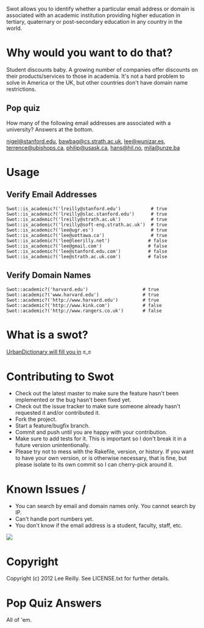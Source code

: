 Swot allows you to identify whether a particular email address or domain
is associated with an academic institution providing higher education in
tertiary, quaternary or post-secondary education in any country in the
world.

# Why would you want to do that?

Student discounts baby. A growing number of companies offer discounts on their products/services to those in academia. It's not a hard problem to solve in America or the UK, but other countries don't have domain name restrictions.

## Pop quiz

How many of the following email addresses are associated with a university? Answers at the bottom.

nigel@stanford.edu, bawbag@cs.strath.ac.uk, lee@wunizar.es, terrence@ubishops.ca, philip@usask.ca, hans@hil.no, mila@unze.ba

# Usage

## Verify Email Addresses

    Swot::is_academic?('lreilly@stanford.edu')           # true
    Swot::is_academic?('lreilly@slac.stanford.edu')      # true
    Swot::is_academic?('lreilly@strath.ac.uk')           # true
    Swot::is_academic?('lreilly@soft-eng.strath.ac.uk')  # true
    Swot::is_academic?('lee@ugr.es')                     # true
    Swot::is_academic?('lee@uottawa.ca')                 # true
    Swot::is_academic?('lee@leerilly.net')              # false
    Swot::is_academic?('lee@gmail.com')                 # false
    Swot::is_academic?('lee@stanford.edu.com')          # false
    Swot::is_academic?('lee@strath.ac.uk.com')          # false

## Verify Domain Names

    Swot::academic?('harvard.edu')                    # true
    Swot::academic?('www.harvard.edu')                # true
    Swot::academic?('http://www.harvard.edu')         # true
    Swot::academic?('http://www.kink.com')            # false
    Swot::academic?('http://www.rangers.co.uk')       # false

# What is a swot?

[UrbanDictionary will fill you in](http://www.urbandictionary.com/define.php?term=swot) ಠ_ಠ

# Contributing to Swot

* Check out the latest master to make sure the feature hasn't been implemented or the bug hasn't been fixed yet.
* Check out the issue tracker to make sure someone already hasn't requested it and/or contributed it.
* Fork the project.
* Start a feature/bugfix branch.
* Commit and push until you are happy with your contribution.
* Make sure to add tests for it. This is important so I don't break it in a future version unintentionally.
* Please try not to mess with the Rakefile, version, or history. If you want to have your own version, or is otherwise necessary, that is fine, but please isolate to its own commit so I can cherry-pick around it.

# Known Issues /

* You can search by email and domain names only. You cannot search by IP.
* Can't handle port numbers yet.
* You don't know if the email address is a student, faculty, staff, etc.

![](http://i.imgur.com/K8vsw.gif)

# Copyright

Copyright (c) 2012 Lee Reilly. See LICENSE.txt for
further details.

# Pop Quiz Answers

All of 'em.
